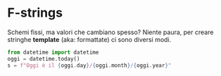# F-strings

Schemi fissi, ma valori che cambiano spesso? Niente paura, per creare stringhe **template** (aka: formattate) ci sono diversi modi.

```python
from datetime import datetime
oggi = datetime.today()
s = f"Oggi è il {oggi.day}/{oggi.month}/{oggi.year}"
```